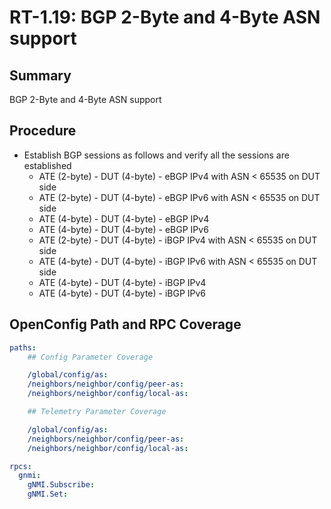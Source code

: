 # RT-1.19: BGP 2-Byte and 4-Byte ASN support

## Summary

BGP 2-Byte and 4-Byte ASN support

## Procedure

*   Establish BGP sessions as follows and verify all the sessions are established
    *   ATE (2-byte) - DUT (4-byte) - eBGP IPv4 with ASN < 65535 on DUT side
    *   ATE (2-byte) - DUT (4-byte) - eBGP IPv6 with ASN < 65535 on DUT side
    *   ATE (4-byte) - DUT (4-byte) - eBGP IPv4
    *   ATE (4-byte) - DUT (4-byte) - eBGP IPv6
    *   ATE (2-byte) - DUT (4-byte) - iBGP IPv4 with ASN < 65535 on DUT side
    *   ATE (4-byte) - DUT (4-byte) - iBGP IPv6 with ASN < 65535 on DUT side
    *   ATE (4-byte) - DUT (4-byte) - iBGP IPv4
    *   ATE (4-byte) - DUT (4-byte) - iBGP IPv6

## OpenConfig Path and RPC Coverage
```yaml
paths:
    ## Config Parameter Coverage

    /global/config/as:
    /neighbors/neighbor/config/peer-as:
    /neighbors/neighbor/config/local-as:

    ## Telemetry Parameter Coverage

    /global/config/as:
    /neighbors/neighbor/config/peer-as:
    /neighbors/neighbor/config/local-as:

rpcs:
  gnmi:
    gNMI.Subscribe:
    gNMI.Set:
```
